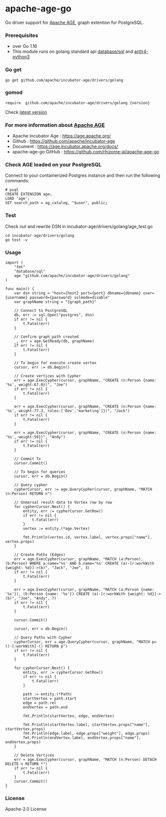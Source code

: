 # apache-age-go

Go driver support for [Apache AGE](https://age.apache.org/), graph extention for PostgreSQL.

### Prerequisites
* over Go 1.16
* This module runs on golang standard api [database/sql](https://golang.org/pkg/database/sql/) and [antlr4-python3](https://github.com/antlr/antlr4/tree/master/runtime/Go/antlr)


### Go get  
``` 
go get github.com/apache/incubator-age/drivers/golang
```
### gomod
``` 
require  github.com/apache/incubator-age/drivers/golang {version}
```


Check [latest version](https://github.com/apache/incubator-age/releases)

### For more information about [Apache AGE](https://age.apache.org/)
* Apache Incubator Age : https://age.apache.org/
* Github : https://github.com/apache/incubator-age
* Document : https://age.incubator.apache.org/docs/
* apache-age-go GitHub : https://github.com/rhizome-ai/apache-age-go

### Check AGE loaded on your PostgreSQL
Connect to your containerized Postgres instance and then run the following commands:
```(sql)
# psql 
CREATE EXTENSION age;
LOAD 'age';
SET search_path = ag_catalog, "$user", public;
```

### Test
Check out and rewrite DSN in incubator-age/drivers/golang/age_test.go
```
cd incubator-age/drivers/golang
go test -v

```

### Usage
```
import (
    "fmt"
    "database/sql"
	age "github.com/apache/incubator-age/drivers/golang"
)

func main() {
    var dsn string = "host={host} port={port} dbname={dbname} user={username} password={password} sslmode=disable"
    var graphName string = "{graph_path}"

    // Connect to PostgreSQL
	db, err := sql.Open("postgres", dsn)
	if err != nil {
		t.Fatal(err)
	}

    // Confirm graph_path created
	_, err = age.GetReady(db, graphName)
	if err != nil {
		t.Fatal(err)
	}

    // Tx begin for execute create vertex
	cursor, err := db.Begin()

    // Create vertices with Cypher
	err = age.ExecCypher(cursor, graphName, "CREATE (n:Person {name: '%s', weight:67.0})", "Joe")
	if err != nil {
		t.Fatal(err)
	}

	err = age.ExecCypher(cursor, graphName, "CREATE (n:Person {name: '%s', weight:77.3, roles:['Dev','marketing']})", "Jack")
	if err != nil {
		t.Fatal(err)
	}

	err = age.ExecCypher(cursor, graphName, "CREATE (n:Person {name: '%s', weight:59})", "Andy")
	if err != nil {
		t.Fatal(err)
	}
    
    // Commit Tx
	cursor.Commit()

    // Tx begin for queries
	cursor, err = db.Begin()

    // Query cypher
	cypherCursor, err := age.QueryCypher(cursor, graphName, "MATCH (n:Person) RETURN n")

    // Unmarsal result data to Vertex row by row
	for cypherCursor.Next() {
		entity, err := cypherCursor.GetRow()
		if err != nil {
			t.Fatal(err)
		}
		vertex := entity.(*age.Vertex)

		fmt.Println(vertex.id, vertex.label, vertex.props["name"], vertex.props)
	}

    // Create Paths (Edges)
	err = age.ExecCypher(cursor, graphName, "MATCH (a:Person), (b:Person) WHERE a.name='%s' AND b.name='%s' CREATE (a)-[r:workWith {weight: %d}]->(b)", "Jack", "Joe", 3)
	if err != nil {
		t.Fatal(err)
	}

	err = age.ExecCypher(cursor, graphName, "MATCH (a:Person {name: '%s'}), (b:Person {name: '%s'}) CREATE (a)-[r:workWith {weight: %d}]->(b)", "Joe", "Andy", 7)
	if err != nil {
		t.Fatal(err)
	}

	cursor.Commit()

	cursor, err = db.Begin()

    // Query Paths with Cypher
	cypherCursor, err = age.QueryCypher(cursor, graphName, "MATCH p=()-[:workWith]-() RETURN p")
	if err != nil {
		t.Fatal(err)
	}

	for cypherCursor.Next() {
		entity, err := cypherCursor.GetRow()
		if err != nil {
			t.Fatal(err)
		}

		path := entity.(*Path)
        startVertex = path.start
        edge = path.rel
        endVertex = path.end

		fmt.Println(startVertex, edge, endVertex)

		fmt.Println(startVertex.label, startVertex.props["name"], startVertex.props)
		fmt.Println(edge.label, edge.props["weight"], edge.props)
		fmt.Println(endVertex.label, endVertex.props["name"], endVertex.props)
	}

    // Delete Vertices 
	err = age.ExecCypher(cursor, graphName, "MATCH (n:Person) DETACH DELETE n RETURN *")
	if err != nil {
		t.Fatal(err)
	}
	cursor.Commit()
}
```
### License
Apache-2.0 License
